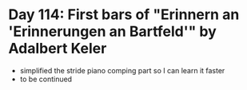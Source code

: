 # Day 114: First bars of "Erinnern an 'Erinnerungen an Bartfeld'" by Adalbert Keler

- simplified the stride piano comping part so I can learn it faster
- to be continued
